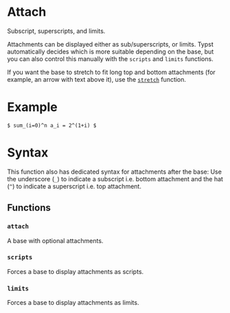 # Attach

Subscript, superscripts, and limits.

Attachments can be displayed either as sub/superscripts, or limits. Typst
automatically decides which is more suitable depending on the base, but you
can also control this manually with the `scripts` and `limits` functions.

If you want the base to stretch to fit long top and bottom attachments (for
example, an arrow with text above it), use the [`stretch`]($math.stretch)
function.

# Example
```example
$ sum_(i=0)^n a_i = 2^(1+i) $
```

# Syntax
This function also has dedicated syntax for attachments after the base: Use
the underscore (`_`) to indicate a subscript i.e. bottom attachment and the
hat (`^`) to indicate a superscript i.e. top attachment.


## Functions

### `attach`

A base with optional attachments.



### `scripts`

Forces a base to display attachments as scripts.



### `limits`

Forces a base to display attachments as limits.



